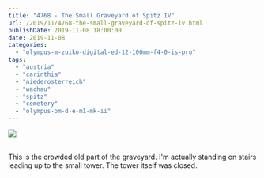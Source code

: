 ```yaml
---
title: "4768 - The Small Graveyard of Spitz IV"
url: /2019/11/4768-the-small-graveyard-of-spitz-iv.html
publishDate: 2019-11-08 18:00:00
date: 2019-11-08
categories: 
  - "olympus-m-zuiko-digital-ed-12-100mm-f4-0-is-pro"
tags: 
  - "austria"
  - "carinthia"
  - "niederosterreich"
  - "wachau"
  - "spitz"
  - "cemetery"
  - "olympus-om-d-e-m1-mk-ii"
---
```

<div class="container">
<div class="center"><a target="_blank" href="https://d25zfm9zpd7gm5.cloudfront.net/1200x1200/2018/20180430_151647_lr.jpg"><img class="webfeedsFeaturedVisual" src="https://d25zfm9zpd7gm5.cloudfront.net/0600x0600/2018/20180430_151647_lr.jpg" /></a></div>
</div>
<br />

This is the crowded old part of the graveyard. I'm actually standing
on stairs leading up to the small tower. The tower itself was
closed.